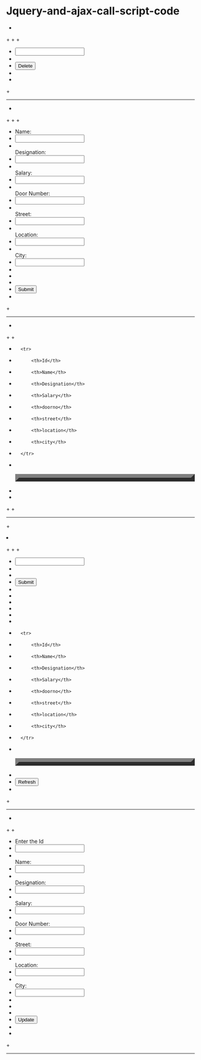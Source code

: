 # Jquery-and-ajax-call-script-code


<script type="text/javascript">
+	$(document).ready(function() {
+		$("#btnDelete").click(deleteEmpRecord);
+	});
+	function deleteEmpRecord() {
+
+		$.ajax({
+			type : 'DELETE',
+			url : 'http://localhost:8002/RESTDBLab1/rest/emp/employee/'+ $('#deleteId').val(),
+			success : function(data) {
+				alert('Employee Record deleted successfully');
+			},
+			error : function(jqXHR, textStatus, errorThrown) {
+				alert('Employee Record error');
+			}
+		});
+	}
+</script>
+
+<body>
+
+
+	<input id="deleteId" name="id" type="text" />
+
+	<button id="btnDelete">Delete</button>
+
+
+</body>

------------------------------------------------

<script type="text/javascript">
+	$(document).ready(function() {
+		$("#btnSubmit").click(addEmpRecord);
+
+	});
+	function addEmpRecord() {
+
+		$.ajax({
+			type : 'POST',
+			contentType : 'application/json',
+			url : 'http://localhost:8002/RESTDBLab1/rest/emp/employee/',
+			dataType : "json",
+			data : formToJSON(),
+			success : function(data) {
+				alert('Employee Record inserted successfully');
+				console.log(data);
+			},
+			error : function(jqXHR, textStatus, errorThrown) {
+				alert('Employee Record error');
+			}
+		});
+	}
+
+	function formToJSON() {
+
+		return JSON.stringify({
+
+			"name" : $('#empName').val(),
+			"designation" : $('#empDesignation').val(),
+			"salary" : $('#empSalary').val(),
+			"address" : {
+				"doorno" : $('#empDoorno').val(),
+				"street" : $('#empStreet').val(),
+				"location" : $('#empLocation').val(),
+				"city" : $('#empCity').val()
+			}
+		});
+		
+
+	}
+</script>
+
+<body>
+
+
+	Name:
+	<input id="empName" name="id" type="text" />
+	<br /> Designation:
+	<input id="empDesignation" name="design" type="text" />
+	<br /> Salary:
+	<input id="empSalary" name="sal" type="text" />
+	<br /> Door Number:
+	<input id="empDoorno" name="doorNo" type="text" />
+	<br /> Street:
+	<input id="empStreet" name="street" type="text" />
+	<br /> Location:
+	<input id="empLocation" name="loc" type="text" />
+	<br /> City:
+	<input id="empCity" name="city" type="text" />
+	<br />
+
+
+	<button id="btnSubmit">Submit</button>
+
+</body>

----------------------------------------------------

<script type="text/javascript">
+	$.ajax({
+		type : 'GET',
+		url : 'http://localhost:8002/RESTDBLab1/rest/emp/employee/',
+
+		dataType : 'json',
+
+		success : function(data) {
+
+			drawTable(data);
+		}
+	});
+	function drawTable(data) {
+		for (var i = 0; i < data.length; i++) {
+
+			var row = $("<tr />")
+			console.log(data[i]);
+			$("#personDataTable").append(row); //this will append tr element to table... keep its reference for a while since we will add cels into it
+			row.append($("<td>" + data[i].id + "</td>"));
+			row.append($("<td>" + data[i].name + "</td>"));
+			row.append($("<td>" + data[i].designation + "</td>"));
+			row.append($("<td>" + data[i].salary + "</td>"));
+			row.append($("<td>" + data[i].address.doorno + "</td>"));
+			row.append($("<td>" + data[i].address.street + "</td>"));
+			row.append($("<td>" + data[i].address.location + "</td>"));
+			row.append($("<td>" + data[i].address.city + "</td>"));
+		}
+	}
+</script>
+
+<body>
+
+	<table id="personDataTable" border="10px">
+		<tr>
+			<th>Id</th>
+			<th>Name</th>
+			<th>Designation</th>
+			<th>Salary</th>
+			<th>doorno</th>
+			<th>street</th>
+			<th>location</th>
+			<th>city</th>
+		</tr>
+	</table>
+
+
+</body>
+</html> 
 
-----------------------------------------------------------

+<script type="text/javascript">
+	$(document).ready(function() {
+		$("#btnSubmit").click(viewEmpList);
+	});
+	function viewEmpList() {
+
+		$.ajax({
+			type : 'GET',
+
+			url : 'http://localhost:8002/RESTDBLab1/rest/emp/employee/'
+					+ $('#viewId').val(),
+
+			dataType : 'json',
+
+			success : function(data) {
+				drawTable(data);
+
+			},
+			error : function(jqXHR, textStatus, errorThrown) {
+				alert('Employee Record error');
+			}
+		});
+	}
+	function drawTable(data) {
+		for (var i = 0; i < data.length; i++) {
+
+			var row = $("<tr />")
+			console.log('alert inside drawtable');
+			console.log(data[i]);
+			$("#empDataTable").append(row);
+			row.append($("<td>" + data[i].id + "</td>"));
+			row.append($("<td>" + data[i].name + "</td>"));
+			row.append($("<td>" + data[i].designation + "</td>"));
+			row.append($("<td>" + data[i].salary + "</td>"));
+			row.append($("<td>" + data[i].address.doorno + "</td>"));
+			row.append($("<td>" + data[i].address.street + "</td>"));
+			row.append($("<td>" + data[i].address.location + "</td>"));
+			row.append($("<td>" + data[i].address.city + "</td>"));
+		}
+	}
+	$(document).ready(function() {
+		$('#btnRefresh').click(function() {
+			location.reload();
+		});
+	});
+</script>
+
+<body>
+
+
+	<input id="viewId" name="id" type="text" />
+
+
+	<button id="btnSubmit">Submit</button>
+
+
+	<br />
+	<br />
+
+
+	<table id="empDataTable" border="10px">
+		<tr>
+			<th>Id</th>
+			<th>Name</th>
+			<th>Designation</th>
+			<th>Salary</th>
+			<th>doorno</th>
+			<th>street</th>
+			<th>location</th>
+			<th>city</th>
+		</tr>
+	</table>
+	<br />
+	<button id="btnRefresh">Refresh</button>
+
+</body>

----------------------------------------------------

<script type="text/javascript">
+	$(document).ready(function() {
+		$("#btnUpdate").click(updateEmpRecord);
+	});
+
+	function updateEmpRecord() {
+
+		$.ajax({
+			type : 'PUT',
+			url : 'http://localhost:8002/RESTDBLab1/rest/emp/employee/'
+					+ $('#viewId').val(),
+			dataType : "json",
+			data : formToJSON(),
+			success : function(data) {
+
+				alert(updatedone);
+			}
+		});
+	}
+
+	function formToJSON() {
+
+		return JSON.stringify({
+
+			"name" : $('#empName').val(),
+			"designation" : $('#empDesignation').val(),
+			"salary" : $('#empSalary').val(),
+			"address" : {
+				"doorno" : $('#empDoorno').val(),
+				"street" : $('#empStreet').val(),
+				"location" : $('#empLocation').val(),
+				"city" : $('#empCity').val()
+			}
+		});
+
+	}
+</script>
+
+<body>
+
+	Enter the Id
+	<input id="viewId" name="id" type="text" />
+	<br /> Name:
+	<input id="empName" name="id" type="text" />
+	<br /> Designation:
+	<input id="empDesignation" name="design" type="text" />
+	<br /> Salary:
+	<input id="empSalary" name="sal" type="text" />
+	<br /> Door Number:
+	<input id="empDoorno" name="doorNo" type="text" />
+	<br /> Street:
+	<input id="empStreet" name="street" type="text" />
+	<br /> Location:
+	<input id="empLocation" name="loc" type="text" />
+	<br /> City:
+	<input id="empCity" name="city" type="text" />
+	<br />
+
+
+	<button id="btnUpdate">Update</button>
+
+
+</body>

-----------------------------------------
